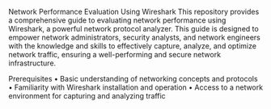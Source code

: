 Network Performance Evaluation Using Wireshark
This repository provides a comprehensive guide to evaluating network performance using Wireshark, a powerful network protocol analyzer. This guide is designed to empower network administrators, security analysts, and network engineers with the knowledge and skills to effectively capture, analyze, and optimize network traffic, ensuring a well-performing and secure network infrastructure.




Prerequisites
    •	Basic understanding of networking concepts and protocols
    •	Familiarity with Wireshark installation and operation
    •   Access to a network environment for capturing and analyzing traffic
